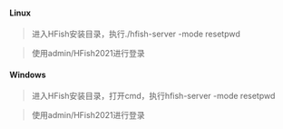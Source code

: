 #### Linux

> 进入HFish安装目录，执行./hfish-server -mode resetpwd

> 使用admin/HFish2021进行登录



#### Windows

> 进入HFish安装目录，打开cmd，执行hfish-server -mode resetpwd

> 使用admin/HFish2021进行登录
